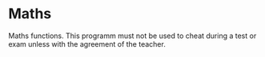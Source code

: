 # Maths
Maths functions. 
This programm must not be used to cheat during a test or exam unless with the agreement of the teacher.
